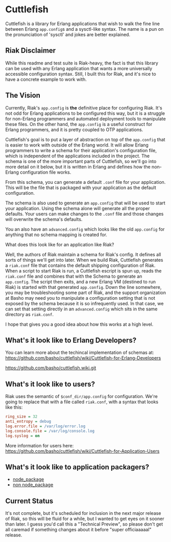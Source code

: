 # Cuttlefish

Cuttlefish is a library for Erlang applications that wish to walk the
fine line between Erlang `app.config`s and a sysctl-like syntax.
The name is a pun on the pronunciation of 'sysctl' and jokes are
better explained.

## Riak Disclaimer

While this readme and test suite is Riak-heavy, the fact is that this
library can be used with any Erlang application that wants a more
universally accessible configuration syntax. Still, I built this for
Riak, and it's nice to have a concrete example to work with.

## The Vision

Currently, Riak's `app.config` is **the** definitive place for
configuring Riak. It's not odd for Erlang applications to be
configured this way, but it is a struggle for non-Erlang programmers
and automated deployment tools to manipulate these files. On the other
hand, the `app.config` is a useful construct for Erlang programmers,
and it is pretty coupled to OTP applications.

Cuttlefish's goal is to put a layer of abstraction on top of the
`app.config` that is easier to work with outside of the Erlang world.
It will allow Erlang programmers to write a schema for their
application's configuration file, which is independent of the
applications included in the project. The schema is one of the more
important parts of Cuttlefish, so we'll go into more detail on it
below, but it is written in Erlang and defines how the non-Erlang
configuration file works.

From this schema, you can generate a default `.conf` file for your
application. This will be the file that is packaged with your
application as the default configuration.

The schema is also used to generate an `app.config` that will be used
to start your application. Using the schema alone will generate all
the proper defaults. Your users can make changes to the `.conf` file
and those changes will overwrite the schema's defaults.

You an also have an `advanced.config` which looks like the old
`app.config` for anything that no schema mapping is created for.

What does this look like for an application like Riak?

Well, the authors of Riak maintain a schema for Riak's config. It
defines all sorts of things we'll get into later. When we build Riak,
Cuttlefish generates a `riak.conf` file that contains the default
shipping configuration of Riak. When a script to start Riak is run, a
Cuttlefish escript is spun up, reads the `riak.conf` file and combines
that with the Schema to generate an `app.config`. The script then
exits, and a new Erlang VM (destined to run Riak) is started with that
generated `app.config`. Down the line somewhere, you may be
troubleshooting some part of Riak, and the support organization at
Basho may need you to manipulate a configuration setting that is not
exposed by the schema because it is so infrequently used. In that
case, we can set that setting directly in an `advanced.config` which
sits in the same directory as `riak.conf`.

I hope that gives you a good idea about how this works at a high
level.

## What's it look like to Erlang Developers?

You can learn more about the techincal implementation of schemas at:
https://github.com/basho/cuttlefish/wiki/Cuttlefish-for-Erlang-Developers

https://github.com/basho/cuttlefish.wiki.git

## What's it look like to users?

Riak uses the semantic of `$conf_dir/app.config` for configuration.
We're going to replace that with a file called `riak.conf`, with a
syntax that looks like this:

```ini
ring_size = 32
anti_entropy = debug
log.error.file = /var/log/error.log
log.console.file = /var/log/console.log
log.syslog = on
```

More information for users here:
https://github.com/basho/cuttlefish/wiki/Cuttlefish-for-Application-Users

## What's it look like to application packagers?

* [node_package](https://github.com/basho/cuttlefish/wiki/Cuttlefish-for-node_package-users)
* [non node_package](https://github.com/basho/cuttlefish/wiki/Cuttlefish-for-non-node_package-users)


## Current Status

It's not complete, but it's scheduled for inclusion in the next major
release of Riak, so this will be fluid for a while, but I wanted to
get eyes on it sooner than later. I guess you'd call this a "Technical 
Preview", so please don't get all caremad if something changes about 
it before "super officiaaaaal" release.
